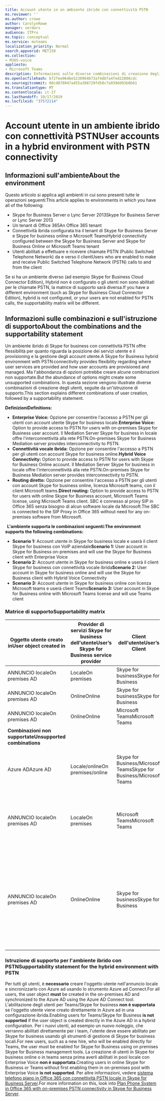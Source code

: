 ```yaml
---
title: Account utente in un ambiente ibrido con connettività PSTN
ms.reviewer: ''
ms.author: crowe
author: CarolynRowe
manager: serdars
audience: ITPro
ms.topic: conceptual
ms.service: msteams
localization_priority: Normal
search.appverid: MET150
ms.collection:
- M365-voice
appliesto:
- Microsoft Teams
description: Informazioni sulle diverse combinazioni di creazione degli utenti e sulle combinazioni supportate o non consolidate.
ms.openlocfilehash: bf2fee0646e5230964673af4dbfa4fed22086cdc
ms.sourcegitcommit: 0dcd078947a455a388729fd50c7a939dd93b0b61
ms.translationtype: MT
ms.contentlocale: it-IT
ms.lasthandoff: 10/17/2019
ms.locfileid: "37572114"
---
```

# <a name="user-accounts-in-a-hybrid-environment-with-pstn-connectivity"></a><span data-ttu-id="fbc28-103">Account utente in un ambiente ibrido con connettività PSTN</span><span class="sxs-lookup"><span data-stu-id="fbc28-103">User accounts in a hybrid environment with PSTN connectivity</span></span>

## <a name="about-the-environment"></a><span data-ttu-id="fbc28-104">Informazioni sull'ambiente</span><span class="sxs-lookup"><span data-stu-id="fbc28-104">About the environment</span></span>

<span data-ttu-id="fbc28-105">Questo articolo si applica agli ambienti in cui sono presenti tutte le operazioni seguenti:</span><span class="sxs-lookup"><span data-stu-id="fbc28-105">This article applies to environments in which you have all of the following:</span></span> 
 
- <span data-ttu-id="fbc28-106">Skype for Business Server o Lync Server 2013</span><span class="sxs-lookup"><span data-stu-id="fbc28-106">Skype for Business Server or Lync Server 2013</span></span> 
- <span data-ttu-id="fbc28-107">Un tenant di Office 365</span><span class="sxs-lookup"><span data-stu-id="fbc28-107">An Office 365 tenant</span></span> 
- <span data-ttu-id="fbc28-108">Connettività ibrida configurata tra il tenant di Skype for Business Server e Skype for business online o Microsoft Teams</span><span class="sxs-lookup"><span data-stu-id="fbc28-108">Hybrid connectivity configured between the Skype for Business Server and Skype for Business Online or Microsoft Teams tenant</span></span> 
- <span data-ttu-id="fbc28-109">Utenti abilitati a effettuare e ricevere chiamate PSTN (Public Switched Telephone Network) da e verso il client</span><span class="sxs-lookup"><span data-stu-id="fbc28-109">Users who are enabled to make and receive Public Switched Telephone Network (PSTN) calls to and from the client</span></span>

 
<span data-ttu-id="fbc28-110">Se si ha un ambiente diverso (ad esempio Skype for Business Cloud Connector Edition), Hybrid non è configurato o gli utenti non sono abilitati per le chiamate PSTN, la matrice di supporto sarà diversa.</span><span class="sxs-lookup"><span data-stu-id="fbc28-110">If you have a different environment (such as Skype for Business Cloud Connector Edition), hybrid is not configured, or your users are not enabled for PSTN calls, the supportability matrix will be different.</span></span>  

## <a name="about-the-combinations-and-the-supportability-statement"></a><span data-ttu-id="fbc28-111">Informazioni sulle combinazioni e sull'istruzione di supporto</span><span class="sxs-lookup"><span data-stu-id="fbc28-111">About the combinations and the supportability statement</span></span>  

<span data-ttu-id="fbc28-112">Un ambiente ibrido di Skype for business con connettività PSTN offre flessibilità per quanto riguarda la posizione dei servizi utente e il provisioning e la gestione degli account utente.</span><span class="sxs-lookup"><span data-stu-id="fbc28-112">A Skype for Business hybrid environment with PSTN connectivity provides flexibility regarding where user services are provided and how user accounts are provisioned and managed.</span></span> <span data-ttu-id="fbc28-113">Ma l'abbondanza di opzioni potrebbe creare alcune combinazioni non supportate.</span><span class="sxs-lookup"><span data-stu-id="fbc28-113">But the abundance of options might create some unsupported combinations.</span></span> <span data-ttu-id="fbc28-114">In questa sezione vengono illustrate diverse combinazioni di creazione degli utenti, seguite da un'istruzione di supporto.</span><span class="sxs-lookup"><span data-stu-id="fbc28-114">This section explains different combinations of user creation, followed by a supportability statement.</span></span>


<span data-ttu-id="fbc28-115">**Definizioni**</span><span class="sxs-lookup"><span data-stu-id="fbc28-115">**Definitions:**</span></span>   
- <span data-ttu-id="fbc28-116">**Enterprise Voice:** Opzione per consentire l'accesso a PSTN per gli utenti con account utente Skype for business locale.</span><span class="sxs-lookup"><span data-stu-id="fbc28-116">**Enterprise Voice:** Option to provide access to PSTN for users with on-premises Skype for Business user account.</span></span> <span data-ttu-id="fbc28-117">Il Mediation Server Skype for business in locale offre l'interconnettività alla rete PSTN.</span><span class="sxs-lookup"><span data-stu-id="fbc28-117">On-premises Skype for Business Mediation server provides interconnectivity to PSTN.</span></span>  
- <span data-ttu-id="fbc28-118">**Connettività vocale ibrida:** Opzione per consentire l'accesso a PSTN per gli utenti con account Skype for business online.</span><span class="sxs-lookup"><span data-stu-id="fbc28-118">**Hybrid Voice Connectivity:** Option to provide access to PSTN for users with Skype for Business Online account.</span></span> <span data-ttu-id="fbc28-119">Il Mediation Server Skype for business in locale offre l'interconnettività alla rete PSTN.</span><span class="sxs-lookup"><span data-stu-id="fbc28-119">On-premises Skype for Business Mediation server provides interconnectivity to PSTN.</span></span> 
- <span data-ttu-id="fbc28-120">**Routing diretto:** Opzione per consentire l'accesso a PSTN per gli utenti con account Skype for business online, licenza Microsoft teams, con il client Microsoft teams.</span><span class="sxs-lookup"><span data-stu-id="fbc28-120">**Direct routing:** Option to provide access to PSTN for users with online Skype for Business account, Microsoft Teams license, using Microsoft Teams client.</span></span> <span data-ttu-id="fbc28-121">SBC è connesso al proxy SIP in Office 365 senza bisogno di alcun software locale da Microsoft.</span><span class="sxs-lookup"><span data-stu-id="fbc28-121">The SBC is connected to the SIP Proxy in Office 365 without need for any on-premises software from Microsoft.</span></span>

  
<span data-ttu-id="fbc28-122">**L'ambiente supporta le combinazioni seguenti:**</span><span class="sxs-lookup"><span data-stu-id="fbc28-122">**The environment supports the following combinations:**</span></span>
- <span data-ttu-id="fbc28-123">**Scenario 1:** Account utente in Skype for business locale e userà il client Skype for business con VoIP aziendale</span><span class="sxs-lookup"><span data-stu-id="fbc28-123">**Scenario 1:** User account in Skype for Business on-premises and will use the Skype for Business client with Enterprise Voice</span></span>
- <span data-ttu-id="fbc28-124">**Scenario 2:** Account utente in Skype for business online e userà il client Skype for business con connettività vocale ibrida</span><span class="sxs-lookup"><span data-stu-id="fbc28-124">**Scenario 2:** User account in Skype for business online and will use the Skype for Business client with Hybrid Voice Connectivity</span></span>
- <span data-ttu-id="fbc28-125">**Scenario 3:** Account utente in Skype for business online con licenza Microsoft teams e userà client Teams</span><span class="sxs-lookup"><span data-stu-id="fbc28-125">**Scenario 3:** User account in Skype for Business online with Microsoft Teams license and will use Teams client</span></span>
 
### <a name="supportability-matrix"></a><span data-ttu-id="fbc28-126">Matrice di supporto</span><span class="sxs-lookup"><span data-stu-id="fbc28-126">Supportability matrix</span></span>


|<span data-ttu-id="fbc28-127">**Oggetto utente creato in**</span><span class="sxs-lookup"><span data-stu-id="fbc28-127">**User object created in**</span></span>  |<span data-ttu-id="fbc28-128">**Provider di servizi Skype for business dell'utente**</span><span class="sxs-lookup"><span data-stu-id="fbc28-128">**User’s Skype for Business service provider**</span></span>|<span data-ttu-id="fbc28-129">**Client dell'utente**</span><span class="sxs-lookup"><span data-stu-id="fbc28-129">**User’s Client**</span></span>|<span data-ttu-id="fbc28-130">**Opzione voce**</span><span class="sxs-lookup"><span data-stu-id="fbc28-130">**Voice option**</span></span>|<span data-ttu-id="fbc28-131">**Supportati**</span><span class="sxs-lookup"><span data-stu-id="fbc28-131">**Supported**</span></span>|
| ------------ | --------- | --------- | --------- | -------- |
|<span data-ttu-id="fbc28-132">ANNUNCIO locale</span><span class="sxs-lookup"><span data-stu-id="fbc28-132">On premises AD</span></span>| <span data-ttu-id="fbc28-133">Locale</span><span class="sxs-lookup"><span data-stu-id="fbc28-133">On premises</span></span> |<span data-ttu-id="fbc28-134">Skype for business</span><span class="sxs-lookup"><span data-stu-id="fbc28-134">Skype for Business</span></span>   | <span data-ttu-id="fbc28-135">VoIP aziendale</span><span class="sxs-lookup"><span data-stu-id="fbc28-135">Enterprise Voice</span></span>   |<span data-ttu-id="fbc28-136">Sì</span><span class="sxs-lookup"><span data-stu-id="fbc28-136">Yes</span></span>|
|<span data-ttu-id="fbc28-137">ANNUNCIO locale</span><span class="sxs-lookup"><span data-stu-id="fbc28-137">On premises AD</span></span>|<span data-ttu-id="fbc28-138">Online</span><span class="sxs-lookup"><span data-stu-id="fbc28-138">Online</span></span>| <span data-ttu-id="fbc28-139">Skype for business</span><span class="sxs-lookup"><span data-stu-id="fbc28-139">Skype for Business</span></span>  | <span data-ttu-id="fbc28-140">Connettività vocale ibrida</span><span class="sxs-lookup"><span data-stu-id="fbc28-140">Hybrid Voice Connectivity</span></span>   |<span data-ttu-id="fbc28-141">Sì</span><span class="sxs-lookup"><span data-stu-id="fbc28-141">Yes</span></span> |
|<span data-ttu-id="fbc28-142">ANNUNCIO locale</span><span class="sxs-lookup"><span data-stu-id="fbc28-142">On premises AD</span></span>|<span data-ttu-id="fbc28-143">Online</span><span class="sxs-lookup"><span data-stu-id="fbc28-143">Online</span></span> |<span data-ttu-id="fbc28-144">Microsoft Teams</span><span class="sxs-lookup"><span data-stu-id="fbc28-144">Microsoft Teams</span></span> |<span data-ttu-id="fbc28-145">Routing diretto</span><span class="sxs-lookup"><span data-stu-id="fbc28-145">Direct Routing</span></span>  |<span data-ttu-id="fbc28-146">Sì</span><span class="sxs-lookup"><span data-stu-id="fbc28-146">Yes</span></span> |
|<span data-ttu-id="fbc28-147">**Combinazioni non supportate**</span><span class="sxs-lookup"><span data-stu-id="fbc28-147">**Unsupported combinations**</span></span>    | |         |         |      |
|<span data-ttu-id="fbc28-148">Azure AD</span><span class="sxs-lookup"><span data-stu-id="fbc28-148">Azure AD</span></span>| <span data-ttu-id="fbc28-149">Locale/online</span><span class="sxs-lookup"><span data-stu-id="fbc28-149">On premises/online</span></span> | <span data-ttu-id="fbc28-150">Skype for Business/Microsoft Teams</span><span class="sxs-lookup"><span data-stu-id="fbc28-150">Skype for Business/Microsoft Teams</span></span>|<span data-ttu-id="fbc28-151">VoIP aziendale/connettività vocale ibrida/routing diretto</span><span class="sxs-lookup"><span data-stu-id="fbc28-151">Enterprise Voice/Hybrid Voice Connectivity/Direct Routing</span></span>  |<span data-ttu-id="fbc28-152">No, l'oggetto utente deve essere creato prima in un annuncio locale</span><span class="sxs-lookup"><span data-stu-id="fbc28-152">No, user object MUST be created in on-premises AD first</span></span> |
|<span data-ttu-id="fbc28-153">ANNUNCIO locale</span><span class="sxs-lookup"><span data-stu-id="fbc28-153">On premises AD</span></span>  |<span data-ttu-id="fbc28-154">Locale</span><span class="sxs-lookup"><span data-stu-id="fbc28-154">On premises</span></span>| <span data-ttu-id="fbc28-155">Microsoft Teams</span><span class="sxs-lookup"><span data-stu-id="fbc28-155">Microsoft Teams</span></span>| <span data-ttu-id="fbc28-156">VoIP aziendale/connettività vocale ibrida/routing diretto</span><span class="sxs-lookup"><span data-stu-id="fbc28-156">Enterprise Voice/Hybrid Voice Connectivity/Direct Routing</span></span>   |<span data-ttu-id="fbc28-157">No, il client Microsoft teams non è supportato con Skype for business locale</span><span class="sxs-lookup"><span data-stu-id="fbc28-157">No, Microsoft Teams client is not supported with on-premises Skype for Business</span></span> |     
|<span data-ttu-id="fbc28-158">ANNUNCIO locale</span><span class="sxs-lookup"><span data-stu-id="fbc28-158">On premises AD</span></span>  |<span data-ttu-id="fbc28-159">Online</span><span class="sxs-lookup"><span data-stu-id="fbc28-159">Online</span></span> |<span data-ttu-id="fbc28-160">Skype for business</span><span class="sxs-lookup"><span data-stu-id="fbc28-160">Skype for Business</span></span>  | <span data-ttu-id="fbc28-161">Routing diretto</span><span class="sxs-lookup"><span data-stu-id="fbc28-161">Direct Routing</span></span>  |<span data-ttu-id="fbc28-162">No, il routing diretto non è supportato con il client Skype for business e l'utente deve essere abilitato per VoIP aziendale in Skype for business per primo</span><span class="sxs-lookup"><span data-stu-id="fbc28-162">No, Direct Routing is not supported with Skype for Business client, and user must be enabled for Enterprise Voice in Skype for Business first</span></span>  |


### <a name="supportability-statement-for-the-hybrid-environment-with-pstn"></a><span data-ttu-id="fbc28-163">Istruzione di supporto per l'ambiente ibrido con PSTN</span><span class="sxs-lookup"><span data-stu-id="fbc28-163">Supportability statement for the hybrid environment with PSTN</span></span>

<span data-ttu-id="fbc28-164">Per tutti gli utenti, è **necessario** creare l'oggetto utente nell'annuncio locale e sincronizzarlo con Azure ad usando lo strumento Azure ad Connect.</span><span class="sxs-lookup"><span data-stu-id="fbc28-164">For all users, the user object **must** be created in the on-premises AD and synchronized to the Azure AD using the Azure AD Connect tool.</span></span> <span data-ttu-id="fbc28-165">L'abilitazione degli utenti per Teams/Skype for business **non è supportata** se l'oggetto utente viene creato direttamente in Azure ad in una configurazione ibrida.</span><span class="sxs-lookup"><span data-stu-id="fbc28-165">Enabling users for Teams/Skype for Business **is not supported** if the user object is created directly in the Azure AD in a hybrid configuration.</span></span> <span data-ttu-id="fbc28-166">Per i nuovi utenti, ad esempio un nuovo noleggio, che verranno abilitati direttamente per i team, l'utente deve essere abilitato per Skype for business usando gli strumenti di gestione di Skype for business locali.</span><span class="sxs-lookup"><span data-stu-id="fbc28-166">For new users, such as a new hire, who will be enabled directly for Teams, the user must be enabled for Skype for Business using on premises Skype for Business management tools.</span></span> <span data-ttu-id="fbc28-167">La creazione di utenti in Skype for business online o in teams senza prima averli abilitati in pool locale con Enterprise Voice **non è supportata**.</span><span class="sxs-lookup"><span data-stu-id="fbc28-167">Creating users in online Skype for Business or Teams without first enabling them in on-premises pool with Enterprise Voice **is not supported**.</span></span> <span data-ttu-id="fbc28-168">Per altre informazioni, vedere [sistema telefono piano in Office 365 con connettività PSTN locale in Skype for Business Server](https://docs.microsoft.com/skypeforbusiness/skype-for-business-hybrid-solutions/plan-your-phone-system-cloud-pbx-solution/plan-phone-system-with-on-premises-pstn-connectivity).</span><span class="sxs-lookup"><span data-stu-id="fbc28-168">For more information on this, look into [Plan Phone System in Office 365 with on-premises PSTN connectivity in Skype for Business Server](https://docs.microsoft.com/skypeforbusiness/skype-for-business-hybrid-solutions/plan-your-phone-system-cloud-pbx-solution/plan-phone-system-with-on-premises-pstn-connectivity).</span></span>
